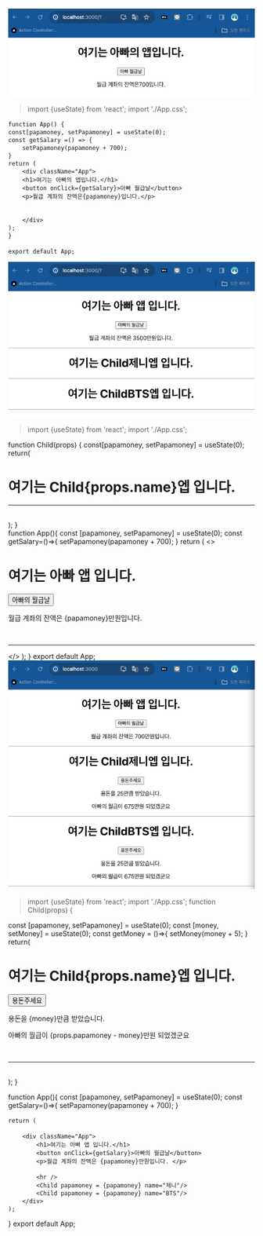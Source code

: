 ![](./5.27.42.png)
>    import {useState} from 'react';
    import './App.css';

    function App() {
    const[papamoney, setPapamoney] = useState(0);
    const getSalary =() => {
        setPapamoney(papamoney + 700);
    }
    return (
        <div className="App">
        <h1>여기는 아빠의 앱입니다.</h1>
        <button onClick={getSalary}>아빠 월급날</button> 
        <p>월급 계좌의 잔액은{papamoney}입니다.</p>
            
        
        </div>
    );
    }

    export default App;
![](./6.06.34.png)
>import {useState} from 'react';
import './App.css';

function Child(props) {
  const[papamoney, setPapamoney] = useState(0);
    return(
        <div className='Child'>
        <h1>여기는 Child{props.name}엡 입니다.</h1>
        <hr />
        </div>       
    ); 
  }    
function App(){
    const [papamoney, setPapamoney] = useState(0);
    const getSalary=()=>{
        setPapamoney(papamoney + 700);
    }
    return (
        <>
        <div className="App">
            <h1>여기는 아빠 앱 입니다.</h1>
            <button onClick={getSalary}>아빠의 월급날</button> 
            <p>월급 계좌의 잔액은 {papamoney}만원입니다. </p>            
            <hr />
            <Child name="제니"/>
            <Child name="BTS"/>
        </div>
        </>
        );
}
export default App;
![](./7.30.31.png)
>import {useState} from 'react';
import './App.css';
function Child(props) {

  const [papamoney, setPapamoney] = useState(0);
  const [money, setMoney] = useState(0);
  const getMoney = ()=>{
    setMoney(money + 5);
  }
    return(
        <div className='Child'>
        <h1>여기는 Child{props.name}엡 입니다.</h1>
        <button onClick={getMoney}>용돈주세요 </button>
        <p>용돈을 {money}만큼 받았습니다.</p>
        <p>아빠의 월급이 {props.papamoney - money}만원 되었겠군요</p>  
        <hr />
        </div>       
    ); 
  }
   
function App(){
    const [papamoney, setPapamoney] = useState(0);
    const getSalary=()=>{
        setPapamoney(papamoney + 700);
    }

    return (
        
        <div className="App">
            <h1>여기는 아빠 앱 입니다.</h1>
            <button onClick={getSalary}>아빠의 월급날</button> 
            <p>월급 계좌의 잔액은 {papamoney}만원입니다. </p> 
                   
            <hr />
            <Child papamoney = {papamoney} name="제니"/>
            <Child papamoney = {papamoney} name="BTS"/>
        </div>       
    );
}
export default App;
